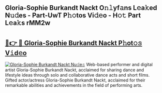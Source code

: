 ## Gloria-Sophie Burkandt Nackt O𝚗𝚕yf𝚊ns L𝚎a𝚔ed N𝚞𝚍es - Part-UwT P𝚑𝚘tos Vi𝚍𝚎o - H𝚘𝚝 Part L𝚎a𝚔s rMM2w

# <h2><a href="http://kf6um5.oniu.top/?m=Gloria-Sophie+Burkandt+Nackt">🔗👉 🔴 Gloria-Sophie Burkandt Nackt P𝚑ot𝚘𝚜 V𝚒d𝚎o</a></h2>

[![Gloria-Sophie Burkandt Nackt Nu𝚍e𝚜](https://i.imgur.com/0qMVB7G.gif)](http://kf6um5.oniu.top/?m=Gloria-Sophie+Burkandt+Nackt)
Web-based performer and digital artist Gloria-Sophie Burkandt Nackt, acclaimed for sharing dance and lifestyle ideas through solo and collaborative dance acts and short films. Gifted actor/actress Gloria-Sophie Burkandt Nackt, acclaimed for their remarkable abilities and achievements in the field of performing arts.  

